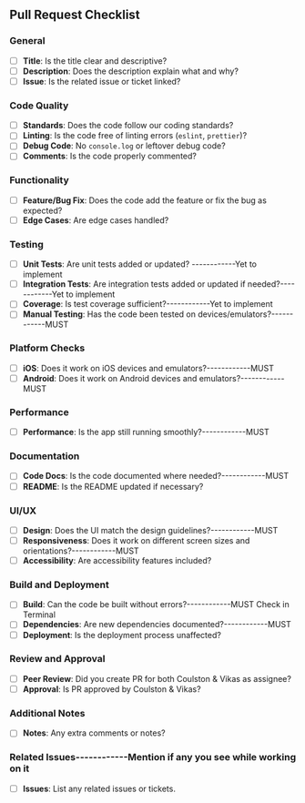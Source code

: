 ## Pull Request Checklist

### General
- [ ] **Title**: Is the title clear and descriptive?
- [ ] **Description**: Does the description explain what and why?
- [ ] **Issue**: Is the related issue or ticket linked?

### Code Quality
- [ ] **Standards**: Does the code follow our coding standards?
- [ ] **Linting**: Is the code free of linting errors (`eslint`, `prettier`)?
- [ ] **Debug Code**: No `console.log` or leftover debug code?
- [ ] **Comments**: Is the code properly commented?

### Functionality
- [ ] **Feature/Bug Fix**: Does the code add the feature or fix the bug as expected?
- [ ] **Edge Cases**: Are edge cases handled?

### Testing
- [ ] **Unit Tests**: Are unit tests added or updated? ------------Yet to implement
- [ ] **Integration Tests**: Are integration tests added or updated if needed?------------Yet to implement
- [ ] **Coverage**: Is test coverage sufficient?------------Yet to implement
- [ ] **Manual Testing**: Has the code been tested on devices/emulators?------------MUST

### Platform Checks
- [ ] **iOS**: Does it work on iOS devices and emulators?------------MUST
- [ ] **Android**: Does it work on Android devices and emulators?------------MUST

### Performance
- [ ] **Performance**: Is the app still running smoothly?------------MUST

### Documentation
- [ ] **Code Docs**: Is the code documented where needed?------------MUST
- [ ] **README**: Is the README updated if necessary?

### UI/UX
- [ ] **Design**: Does the UI match the design guidelines?------------MUST
- [ ] **Responsiveness**: Does it work on different screen sizes and orientations?------------MUST
- [ ] **Accessibility**: Are accessibility features included?

### Build and Deployment
- [ ] **Build**: Can the code be built without errors?------------MUST Check in Terminal
- [ ] **Dependencies**: Are new dependencies documented?------------MUST
- [ ] **Deployment**: Is the deployment process unaffected?

### Review and Approval
- [ ] **Peer Review**: Did you create PR for both Coulston & Vikas as assignee?
- [ ] **Approval**: Is PR approved by Coulston & Vikas?

### Additional Notes
- [ ] **Notes**: Any extra comments or notes?

### Related Issues------------Mention if any you see while working on it
- [ ] **Issues**: List any related issues or tickets.
